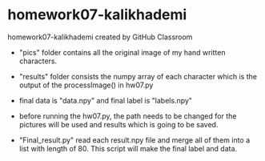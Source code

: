 # homework07-kalikhademi
homework07-kalikhademi created by GitHub Classroom


* "pics" folder contains all the original image of my hand written characters.
* "results" folder consists the numpy array of each character which is the output of the processImage() in hw07.py
* final data is "data.npy" and final label is "labels.npy"

* before running the hw07.py, the path needs to be changed for the pictures will be used and results which is going to be saved.
* "Final_result.py" read each result.npy file and merge all of them into a list with length of 80. This script will make the final label and data. 
